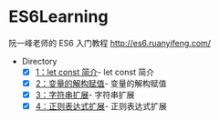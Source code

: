 # ES6Learning
阮一峰老师的 ES6 入门教程 http://es6.ruanyifeng.com/

- Directory
  + [x] [1：let const 简介](https://github.com/songjinzhong/ES6Learning/tree/master/let-const)- let const 简介
  + [x] [2：变量的解构赋值](https://github.com/songjinzhong/ES6Learning/tree/master/变量的解构赋值)- 变量的解构赋值
  + [x] [3：字符串扩展](https://github.com/songjinzhong/ES6Learning/tree/master/字符串扩展)- 字符串扩展
  + [x] [4：正则表达式扩展](https://github.com/songjinzhong/ES6Learning/tree/master/正则表达式扩展)- 正则表达式扩展